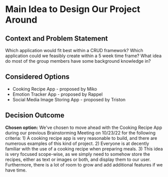 # Main Idea to Design Our Project Around

## Context and Problem Statement

Which application would fit best within a CRUD framework?
Which application could we feasibly create within a 5 week time frame?
What idea do most of the group members have some background knowledge in?

## Considered Options

* Cooking Recipe App - proposed by Miko
* Emotion Tracker App - proposed by Rappel
* Social Media Image Storing App - proposed by Triston

## Decision Outcome

**Chosen option:** We've chosen to move ahead with the Cooking Recipe App during our previous Brainstorming Meeting on 10/23/22 for the following criteria:
    1) A cooking recipe app is very reasonable to build, and there are numerous examples of this kind of project.
    2) Everyone is at decently familiar with the use of a cooking recipe when preparing meals.
    3) This idea is very focused scope-wise, as we simply need to somehow store the recipes, either as text or images or both, and display them to our user. Furthermore, there is a lot of room to grow and add additional features if we have time. 
